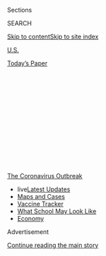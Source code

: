 <div id="app">

<div>

<div>

<div>

<div class="NYTAppHideMasthead css-1q2w90k e1suatyy0">

<div class="section css-ui9rw0 e1suatyy2">

<div class="css-eph4ug er09x8g0">

<div class="css-6n7j50">

</div>

<span class="css-1dv1kvn">Sections</span>

<div class="css-10488qs">

<span class="css-1dv1kvn">SEARCH</span>

</div>

[Skip to content](#site-content)[Skip to site
index](#site-index)

</div>

<div id="masthead-section-label" class="css-1wr3we4 eaxe0e00">

[U.S.](https://www.nytimes.com/section/us)

</div>

<div class="css-10698na e1huz5gh0">

</div>

</div>

<div id="masthead-bar-one" class="section hasLinks css-15hmgas e1csuq9d3">

<div class="css-uqyvli e1csuq9d0">

</div>

<div class="css-1uqjmks e1csuq9d1">

</div>

<div class="css-9e9ivx">

[](https://myaccount.nytimes.com/auth/login?response_type=cookie&client_id=vi)

</div>

<div class="css-1bvtpon e1csuq9d2">

[Today’s
Paper](https://www.nytimes.com/section/todayspaper)

</div>

</div>

</div>

</div>

<div data-aria-hidden="false">

<div id="site-content" data-role="main">

<div>

<div class="css-1aor85t" style="opacity:0.000000001;z-index:-1;visibility:hidden">

<div class="css-1hqnpie">

<div class="css-epjblv">

<span class="css-17xtcya">[U.S.](/section/us)</span><span class="css-x15j1o">|</span><span class="css-fwqvlz">Most
Big School Districts Aren’t Ready to Reopen. Here’s
Why.</span>

</div>

<div class="css-k008qs">

<div class="css-1iwv8en">

<span class="css-18z7m18"></span>

<div>

</div>

</div>

<span class="css-1n6z4y">https://nyti.ms/30dihiq</span>

<div class="css-1705lsu">

<div class="css-4xjgmj">

<div class="css-4skfbu" data-role="toolbar" data-aria-label="Social Media Share buttons, Save button, and Comments Panel with current comment count" data-testid="share-tools">

  - 
  - 
  - 
  - 
    
    <div class="css-6n7j50">
    
    </div>

  - 

</div>

</div>

</div>

</div>

</div>

</div>

<div id="NYT_TOP_BANNER_REGION" class="css-13pd83m">

<div>

<div id="styln-prism-menu-1592847958612" class="section interactive-content interactive-size-medium css-1edisqu">

<div class="css-17ih8de interactive-body">

<div id="scroll-container" class="css-1gj85ro">

[<span class="styln-title-wrap"><span class="css-1pje3qr">The
Coronavirus</span><span class="css-1pje3qr">
Outbreak</span></span>](https://www.nytimes.com/news-event/coronavirus?action=click&pgtype=Article&state=default&region=TOP_BANNER&context=storylines_menu)

  - <span class="css-kqxiym" data-emphasize="true">live</span>[Latest
    Updates](https://www.nytimes.com/2020/08/02/world/coronavirus-updates.html?action=click&pgtype=Article&state=default&region=TOP_BANNER&context=storylines_menu)
  - [Maps and
    Cases](https://www.nytimes.com/interactive/2020/us/coronavirus-us-cases.html?action=click&pgtype=Article&state=default&region=TOP_BANNER&context=storylines_menu)
  - [Vaccine
    Tracker](https://www.nytimes.com/interactive/2020/science/coronavirus-vaccine-tracker.html?action=click&pgtype=Article&state=default&region=TOP_BANNER&context=storylines_menu)
  - [What School May Look
    Like](https://www.nytimes.com/interactive/2020/07/29/us/schools-reopening-coronavirus.html?action=click&pgtype=Article&state=default&region=TOP_BANNER&context=storylines_menu)
  - [Economy](https://www.nytimes.com/live/2020/07/31/business/stock-market-today-coronavirus?action=click&pgtype=Article&state=default&region=TOP_BANNER&context=storylines_menu)

</div>

</div>

</div>

</div>

</div>

<div id="top-wrapper" class="css-1sy8kpn">

<div id="top-slug" class="css-l9onyx">

Advertisement

</div>

[Continue reading the main
story](#after-top)

<div class="ad top-wrapper" style="text-align:center;height:100%;display:block;min-height:250px">

<div id="top" class="place-ad" data-position="top" data-size-key="top">

</div>

</div>

<div id="after-top">

</div>

</div>

<div>

<div id="sponsor-wrapper" class="css-1hyfx7x">

<div id="sponsor-slug" class="css-19vbshk">

Supported by

</div>

[Continue reading the main
story](#after-sponsor)

<div id="sponsor" class="ad sponsor-wrapper" style="text-align:center;height:100%;display:block">

</div>

<div id="after-sponsor">

</div>

</div>

<div class="css-186x18t">

</div>

<div class="css-1vkm6nb ehdk2mb0">

# Most Big School Districts Aren’t Ready to Reopen. Here’s Why.

</div>

All but two of the nation’s 10 largest districts exceed a key public
health threshold, according to a New York Times analysis.

<div class="css-79elbk" data-testid="photoviewer-wrapper">

<div class="css-z3e15g" data-testid="photoviewer-wrapper-hidden">

</div>

<div class="css-1a48zt4 ehw59r15" data-testid="photoviewer-children">

![<span class="css-16f3y1r e13ogyst0" data-aria-hidden="true">Ann Darby,
left, and Rosa Herrera, both science teachers, checked in students on
Tuesday before a summer camp at Wylie High School in Wylie,
Texas.</span><span class="css-cnj6d5 e1z0qqy90" itemprop="copyrightHolder"><span class="css-1ly73wi e1tej78p0">Credit...</span><span><span>LM
Otero/Associated
Press</span></span></span>](https://static01.nyt.com/images/2020/07/14/us/14virus-schools/merlin_174563640_d9c4929f-c7a1-4342-bdb5-7c191ad5704e-articleLarge.jpg?quality=75&auto=webp&disable=upscale)

</div>

</div>

<div class="css-18e8msd">

<div class="css-pdw9fk epjyd6m0">

<div class="css-1txwxcy ey68jwv0" data-aria-hidden="true">

[![Dana
Goldstein](https://static01.nyt.com/images/2018/06/12/multimedia/author-dana-goldstein/author-dana-goldstein-thumbLarge.png
"Dana Goldstein")](https://www.nytimes.com/by/dana-goldstein)[![Eliza
Shapiro](https://static01.nyt.com/images/2018/12/28/multimedia/author-eliza-shapiro/author-eliza-shapiro-thumbLarge.png
"Eliza Shapiro")](https://www.nytimes.com/by/eliza-shapiro)

</div>

<div class="css-1baulvz">

By [<span class="css-1baulvz" itemprop="name">Dana
Goldstein</span>](https://www.nytimes.com/by/dana-goldstein) and
[<span class="css-1baulvz last-byline" itemprop="name">Eliza
Shapiro</span>](https://www.nytimes.com/by/eliza-shapiro)

</div>

</div>

  - 
    
    <div class="css-ld3wwf e16638kd2">
    
    Published July 14, 2020Updated July 16,
    2020
    
    </div>

  - 
    
    <div class="css-4xjgmj">
    
    <div class="css-pvvomx" data-role="toolbar" data-aria-label="Social Media Share buttons, Save button, and Comments Panel with current comment count" data-testid="share-tools">
    
      - 
      - 
      - 
      - 
        
        <div class="css-6n7j50">
        
        </div>
    
      - 
    
    </div>
    
    </div>

</div>

</div>

<div class="section meteredContent css-1r7ky0e" name="articleBody" itemprop="articleBody">

<div class="css-1fanzo5 StoryBodyCompanionColumn">

<div class="css-53u6y8">

As education leaders decide whether to reopen classrooms in the fall
amid a raging pandemic, many are looking to a standard generally agreed
upon among epidemiologists: To control community spread of the
coronavirus, the average daily infection rate among those who are tested
should not exceed 5 percent.

But of the nation’s [10 largest school
districts](https://nces.ed.gov/programs/digest/d17/tables/dt17_215.30.asp),
only New York City and Chicago appear to have achieved that public
health goal, according to a New York Times analysis of city and
county-level data.

Some of the biggest districts, like Miami-Dade County in Florida and
Clark County, Nev., which includes Las Vegas, are in counties that have
recently reported positive test rates more than four times greater than
the 5 percent threshold, the data shows.

</div>

</div>

<div>

</div>

<div class="css-1fanzo5 StoryBodyCompanionColumn">

<div class="css-53u6y8">

The alarming spread of the virus has prompted a growing number of
districts to announce they would rely on online instruction in the fall.
The superintendent of the nation’s sixth-largest district, in Broward
County, Fla., on Tuesday recommended full-time remote learning despite
pressure from the state’s governor and President Trump. That followed
[an announcement on
Monday](https://www.nytimes.com/2020/07/13/us/lausd-san-diego-school-reopening.html)
that California’s two largest districts, Los Angeles and San Diego, will
teach 100 percent online.

</div>

</div>

<div class="css-1fanzo5 StoryBodyCompanionColumn">

<div class="css-53u6y8">

“I’m just super frustrated and really disappointed that our nation, our
states and our communities have not exercised the discipline that they
need in order to get the coronavirus under control,” said Robert W.
Runcie, the Broward superintendent. “Now the futures of our young people
are collateral damage from our inability to take this thing seriously.”

In recent days, Nashville, Atlanta, Arlington, Va., and Oakland, Calif.,
have also announced plans to start the school year remotely.

The broad national move to keep schools shuttered represents a deepening
crisis for the nation’s tens of millions of schoolchildren, who are
already [falling
behind](https://www.nytimes.com/2020/06/05/us/coronavirus-education-lost-learning.html)
academically and socially during the pandemic.

The decisions will also require working parents to continue to carry a
[heavy
burden](https://www.nytimes.com/2020/07/10/nyregion/nyc-school-daycare-reopening.html)
of ad hoc child care and home schooling, which is presenting families
with impossible trade-offs.

</div>

</div>

<div class="css-1fanzo5 StoryBodyCompanionColumn">

<div class="css-53u6y8">

Many European and Asian nations have been able to [reopen schools
safely](https://www.nytimes.com/2020/07/11/health/coronavirus-schools-reopen.html)
after controlling the spread of the virus using tools such as widespread
mask wearing, testing and contact tracing. Some American health experts
believe that operating schools may be safer than generally acknowledged,
given research suggesting that young children are less likely than
adults to either [contract](https://pubmed.ncbi.nlm.nih.gov/32546824/)
the coronavirus or to [spread
it](https://pediatrics.aappublications.org/content/early/2020/07/08/peds.2020-004879).

</div>

</div>

<div class="css-79elbk" data-testid="photoviewer-wrapper">

<div class="css-z3e15g" data-testid="photoviewer-wrapper-hidden">

</div>

<div class="css-1a48zt4 ehw59r15" data-testid="photoviewer-children">

![<span class="css-16f3y1r e13ogyst0" data-aria-hidden="true">A teacher
handed out coursework to students during a June class at Kinugawa
Elementary School in Nikko,
Japan.</span><span class="css-cnj6d5 e1z0qqy90" itemprop="copyrightHolder"><span class="css-1ly73wi e1tej78p0">Credit...</span><span>Carl
Court/Getty
Images</span></span>](https://static01.nyt.com/images/2020/07/14/us/14virus-schools02/merlin_173143980_2090a5ea-a585-4bbe-b66f-2bbda0c6f3de-articleLarge.jpg?quality=75&auto=webp&disable=upscale)

</div>

</div>

<div class="css-1fanzo5 StoryBodyCompanionColumn">

<div class="css-53u6y8">

But the fact remains that the United States has failed to control the
spread of the coronavirus, making it difficult to apply the reassuring
news from abroad. Local and state leaders must now decide on the best
course of action between two bad choices: either open school buildings
and take the risk that educators, students and parents become ill, or
keep them shuttered and hinder the development of tens of millions of
children.

“These are like wartime decisions,” Mr. Runcie said. “This is literally
like sending people into battle, and without appropriate
tools.”

<div id="NYT_MAIN_CONTENT_1_REGION" class="css-9tf9ac">

<div>

<div id="styln-covid-updates-world" class="section interactive-content interactive-size-medium css-1ftcdic">

<div class="css-17ih8de interactive-body">

<div id="styln-briefing-block" data-asset-id="QXJ0aWNsZTpueXQ6Ly9hcnRpY2xlLzhiMjRmNTQ0LWVhMmUtNTlmNC1hMDZiLTM0YWI3YTlmN2E4YQ==">

<div class="briefing-block-header-section">

# [Latest Updates: Global Coronavirus Outbreak](https://www.nytimes.com/2020/08/01/world/coronavirus-covid-19.html?action=click&pgtype=Article&state=default&region=MAIN_CONTENT_1&context=storylines_live_updates)

<div class="briefing-block-ts">

Updated 2020-08-02T17:52:35.962Z

</div>

</div>

  - [The U.S. reels as July cases more than double the total of any
    other
    month.](https://www.nytimes.com/2020/08/01/world/coronavirus-covid-19.html?action=click&pgtype=Article&state=default&region=MAIN_CONTENT_1&context=storylines_live_updates#link-34047410)
  - [Top U.S. officials work to break an impasse over the federal
    jobless
    benefit.](https://www.nytimes.com/2020/08/01/world/coronavirus-covid-19.html?action=click&pgtype=Article&state=default&region=MAIN_CONTENT_1&context=storylines_live_updates#link-780ec966)
  - [Its outbreak untamed, Melbourne goes into even greater
    lockdown.](https://www.nytimes.com/2020/08/01/world/coronavirus-covid-19.html?action=click&pgtype=Article&state=default&region=MAIN_CONTENT_1&context=storylines_live_updates#link-2bc8948)

<div class="briefing-block-footer">

<div class="briefing-block-footer-meta">

[See more
updates](https://www.nytimes.com/2020/08/01/world/coronavirus-covid-19.html?action=click&pgtype=Article&state=default&region=MAIN_CONTENT_1&context=storylines_live_updates)

</div>

<div class="briefing-block-briefinglinks">

<span>More live coverage:</span>
[Markets](https://www.nytimes.com/live/2020/07/31/business/stock-market-today-coronavirus?action=click&pgtype=Article&state=default&region=MAIN_CONTENT_1&context=storylines_live_updates)

</div>

</div>

</div>

</div>

</div>

</div>

</div>

In the United States, districts are increasingly splitting into three
groups: those that plan to teach online only, those that will allow
families to choose between in-person and at-home instruction, and those
offering a hybrid approach, with students spending some days in
classrooms and some learning remotely.

Many large districts fall into the third category, although more are
moving into the first as the virus continues to rage in their regions.

The 5 percent positive test rate was not developed specifically for
schools, but it has emerged as a metric that many districts are
considering when making plans.

</div>

</div>

<div>

</div>

<div class="css-1fanzo5 StoryBodyCompanionColumn">

<div class="css-53u6y8">

The number comes from a general threshold [established by public health
experts](https://globalepidemics.org/wp-content/uploads/2020/06/key_metrics_and_indicators_v4.pdf),
who say that a positive test rate of less than 10 percent, and ideally
under 3 percent, is generally needed to control and suppress the spread
of the virus in a community.

The [World Health
Organization](https://coronavirus.jhu.edu/testing/testing-positivity)
encourages governments to reopen their economies only if their
positivity rates are below 5 percent for at least two weeks. But the
rate is a reliable indicator only when there is widespread testing, and
[many states are still not testing
enough.](https://www.nytimes.com/interactive/2020/us/coronavirus-testing.html)

This week, Gov. Andrew M. Cuomo of New York, a Democrat, announced that
schools across the state could only reopen in September if they were in
a region where the average daily infection rate was below 5 percent over
a two-week period. None of the state’s 10 regions currently have an
infection rate over 2 percent.

Jim Malatras, an aide to the governor, said the state “wanted to
establish an objective number so schools can
plan.”

</div>

</div>

<div class="css-79elbk" data-testid="photoviewer-wrapper">

<div class="css-z3e15g" data-testid="photoviewer-wrapper-hidden">

</div>

<div class="css-1a48zt4 ehw59r15" data-testid="photoviewer-children">

<div class="css-1xdhyk6 erfvjey0">

<span class="css-1ly73wi e1tej78p0">Image</span>

<div class="css-zjzyr8">

<div data-testid="lazyimage-container" style="height:270.02222222222224px">

</div>

</div>

</div>

<span class="css-16f3y1r e13ogyst0" data-aria-hidden="true">Teachers in
Orange County, Fla., protested outside the school district’s
headquarters in Orlando this month, objecting to Gov. Ron DeSantis’s
efforts to have schools open five days a
week.</span><span class="css-cnj6d5 e1z0qqy90" itemprop="copyrightHolder"><span class="css-1ly73wi e1tej78p0">Credit...</span><span>Joe
Burbank/Orlando Sentinel, via Associated Press</span></span>

</div>

</div>

<div class="css-1fanzo5 StoryBodyCompanionColumn">

<div class="css-53u6y8">

In Florida, which has five of the nation’s largest school districts —
Miami-Dade, Broward, Hillsborough, Orange and Palm Beach Counties —
officials have taken a different approach, aggressively pushing schools
to resume operations.

</div>

</div>

<div class="css-1fanzo5 StoryBodyCompanionColumn">

<div class="css-53u6y8">

Last week, the state’s education commissioner, Richard Corcoran, who was
nominated by Gov. Ron DeSantis, a Republican, issued an [emergency
order](http://www.fldoe.org/core/fileparse.php/19861/urlt/DOE-2020-EO-06.pdf)
asking districts to reopen “brick and mortar schools with the full
panoply of services.”

But fully staffing the Broward school system to maintain social
distancing between students and staff members would require at least
$230 million in new funding, Mr. Runcie said, because of the need to
hire thousands of additional teachers to reduce class sizes to an
average of 14 students.

In California, where case numbers have been soaring, **** reopening
schools has become a moving target. Just two and a half weeks ago, when
Gov. Gavin Newsom, a Democrat, signed the state budget, it included
strong language that discouraged schools from operating exclusively
online.

But as cases climbed, concerns about too much online instruction quickly
morphed into concerns about too little school safety. California is
using the 5 percent positivity threshold as a guideline — one that has
grown **** increasingly distant in many places. In Los Angeles County,
home to the nation’s second-largest school district, the positivity rate
has averaged [9 percent over the past seven
days.](http://publichealth.lacounty.gov/media/coronavirus/data/index.htm)

“We had hoped it wouldn’t get to this point,” said the Los Angeles
schools superintendent, Austin Beutner. “All of a sudden, in the middle
of June, everything just went through the roof.”

The decision by Los Angeles and San Diego to teach online is expected to
be influential. Several other large districts in the state, including
San Bernardino, Santa Clara and Oakland, will start the year remotely,
and this week the public schools in Pasadena and the entirety of
Stanislaus County in the Central Valley said they would delay in-person
learning at least for the first weeks of August.

</div>

</div>

<div>

</div>

<div class="css-1fanzo5 StoryBodyCompanionColumn">

<div class="css-53u6y8">

Even in Orange County, Calif., where a cluster of conservative officials
has aggressively pushed for reopening, larger districts have been
hearing from teachers’ unions and nervously eyeing the local test
positivity rate, which [averaged 14.6
percent](https://ochca.maps.arcgis.com/apps/opsdashboard/index.html#/cc4859c8c522496b9f21c451de2fedae)
over the last seven
days.

<div id="NYT_MAIN_CONTENT_3_REGION" class="css-9tf9ac">

<div>

<div id="styln-prism-freeform-1594220623585" class="section interactive-content interactive-size-medium css-1ftcdic">

<div class="css-17ih8de interactive-body">

<div id="prism-freeform-block-62021" class="css-19mumt8" data-role="complementary" data-storyline="The Coronavirus Outbreak" data-truncated="true" tabindex="0">

<div class="css-a8d9oz">

<div class="css-eb027h">

[](https://www.nytimes.com/news-event/coronavirus?action=click&pgtype=Article&state=default&region=MAIN_CONTENT_3&context=storylines_faq)

### The Coronavirus Outbreak ›

#### Frequently Asked Questions

Updated July 27, 2020

  - #### Should I refinance my mortgage?
    
      - [It could be a good
        idea,](https://www.nytimes.com/article/coronavirus-money-unemployment.html?action=click&pgtype=Article&state=default&region=MAIN_CONTENT_3&context=storylines_faq)
        because mortgage rates have [never been
        lower.](https://www.nytimes.com/2020/07/16/business/mortgage-rates-below-3-percent.html?action=click&pgtype=Article&state=default&region=MAIN_CONTENT_3&context=storylines_faq)
        Refinancing requests have pushed mortgage applications to some
        of the highest levels since 2008, so be prepared to get in line.
        But defaults are also up, so if you’re thinking about buying a
        home, be aware that some lenders have tightened their standards.

  - #### What is school going to look like in September?
    
      - It is unlikely that many schools will return to a normal
        schedule this fall, requiring the grind of [online
        learning](https://www.nytimes.com/2020/06/05/us/coronavirus-education-lost-learning.html?action=click&pgtype=Article&state=default&region=MAIN_CONTENT_3&context=storylines_faq),
        [makeshift child
        care](https://www.nytimes.com/2020/05/29/us/coronavirus-child-care-centers.html?action=click&pgtype=Article&state=default&region=MAIN_CONTENT_3&context=storylines_faq)
        and [stunted
        workdays](https://www.nytimes.com/2020/06/03/business/economy/coronavirus-working-women.html?action=click&pgtype=Article&state=default&region=MAIN_CONTENT_3&context=storylines_faq)
        to continue. California’s two largest public school districts —
        Los Angeles and San Diego — said on July 13, that [instruction
        will be remote-only in the
        fall](https://www.nytimes.com/2020/07/13/us/lausd-san-diego-school-reopening.html?action=click&pgtype=Article&state=default&region=MAIN_CONTENT_3&context=storylines_faq),
        citing concerns that surging coronavirus infections in their
        areas pose too dire a risk for students and teachers. Together,
        the two districts enroll some 825,000 students. They are the
        largest in the country so far to abandon plans for even a
        partial physical return to classrooms when they reopen in
        August. For other districts, the solution won’t be an
        all-or-nothing approach. [Many
        systems](https://bioethics.jhu.edu/research-and-outreach/projects/eschool-initiative/school-policy-tracker/),
        including the nation’s largest, New York City, are devising
        [hybrid
        plans](https://www.nytimes.com/2020/06/26/us/coronavirus-schools-reopen-fall.html?action=click&pgtype=Article&state=default&region=MAIN_CONTENT_3&context=storylines_faq)
        that involve spending some days in classrooms and other days
        online. There’s no national policy on this yet, so check with
        your municipal school system regularly to see what is happening
        in your community.

  - #### Is the coronavirus airborne?
    
      - The coronavirus [can stay aloft for hours in tiny droplets in
        stagnant
        air](https://www.nytimes.com/2020/07/04/health/239-experts-with-one-big-claim-the-coronavirus-is-airborne.html?action=click&pgtype=Article&state=default&region=MAIN_CONTENT_3&context=storylines_faq),
        infecting people as they inhale, mounting scientific evidence
        suggests. This risk is highest in crowded indoor spaces with
        poor ventilation, and may help explain super-spreading events
        reported in meatpacking plants, churches and restaurants. [It’s
        unclear how often the virus is
        spread](https://www.nytimes.com/2020/07/06/health/coronavirus-airborne-aerosols.html?action=click&pgtype=Article&state=default&region=MAIN_CONTENT_3&context=storylines_faq)
        via these tiny droplets, or aerosols, compared with larger
        droplets that are expelled when a sick person coughs or sneezes,
        or transmitted through contact with contaminated surfaces, said
        Linsey Marr, an aerosol expert at Virginia Tech. Aerosols are
        released even when a person without symptoms exhales, talks or
        sings, according to Dr. Marr and more than 200 other experts,
        who [have outlined the evidence in an open letter to the World
        Health
        Organization](https://academic.oup.com/cid/article/doi/10.1093/cid/ciaa939/5867798).

  - #### What are the symptoms of coronavirus?
    
      - Common symptoms [include fever, a dry cough, fatigue and
        difficulty breathing or shortness of
        breath.](https://www.nytimes.com/article/symptoms-coronavirus.html?action=click&pgtype=Article&state=default&region=MAIN_CONTENT_3&context=storylines_faq)
        Some of these symptoms overlap with those of the flu, making
        detection difficult, but runny noses and stuffy sinuses are less
        common. [The C.D.C. has
        also](https://www.nytimes.com/2020/04/27/health/coronavirus-symptoms-cdc.html?action=click&pgtype=Article&state=default&region=MAIN_CONTENT_3&context=storylines_faq)
        added chills, muscle pain, sore throat, headache and a new loss
        of the sense of taste or smell as symptoms to look out for. Most
        people fall ill five to seven days after exposure, but symptoms
        may appear in as few as two days or as many as 14 days.

  - #### Does asymptomatic transmission of Covid-19 happen?
    
      - So far, the evidence seems to show it does. A widely cited
        [paper](https://www.nature.com/articles/s41591-020-0869-5)
        published in April suggests that people are most infectious
        about two days before the onset of coronavirus symptoms and
        estimated that 44 percent of new infections were a result of
        transmission from people who were not yet showing symptoms.
        Recently, a top expert at the World Health Organization stated
        that transmission of the coronavirus by people who did not have
        symptoms was “very rare,” [but she later walked back that
        statement.](https://www.nytimes.com/2020/06/09/world/coronavirus-updates.html?action=click&pgtype=Article&state=default&region=MAIN_CONTENT_3&context=storylines_faq#link-1f302e21)

<div id="styln-survey-component-62021" class="styln-survey-component" data-surveyname="faq" data-surveystoryline="coronavirus">

</div>

</div>

<div class="css-6mllg9">

</div>

<div class="css-pmm6ed">

<span class="css-5gimkt"></span>

</div>

</div>

</div>

</div>

</div>

</div>

</div>

On Monday, the county’s Board of Education voted to recommend that
schools reopen without social distancing and other precautions. But
their recommendation is not binding, and on Tuesday, the Santa Ana
Unified School District, the county’s second-largest, announced it
[would
pivot](https://www.sausd.us/site/default.aspx?PageType=3&DomainID=1&ModuleInstanceID=6157&ViewID=6446EE88-D30C-497E-9316-3F8874B3E108&RenderLoc=0&FlexDataID=96385&PageID=1)
from a planned hybrid reopening to distance learning.

“While we hope at some point to have our students attend our schools
alongside their classmates and teachers, now is not the time,” the
superintendent, Jerry Almendarez, said in a statement.

In the Northeast, parents and school leaders face a very different
landscape. New York City, the nation’s largest district with some 1.1
million students and 1,800 schools, was the center of the country’s
outbreak this spring. Now the city’s average positive test rate hovers
around 2 percent — the lowest among the country’s largest school
districts.

</div>

</div>

<div class="css-79elbk" data-testid="photoviewer-wrapper">

<div class="css-z3e15g" data-testid="photoviewer-wrapper-hidden">

</div>

<div class="css-1a48zt4 ehw59r15" data-testid="photoviewer-children">

<div class="css-1xdhyk6 erfvjey0">

<span class="css-1ly73wi e1tej78p0">Image</span>

<div class="css-zjzyr8">

<div data-testid="lazyimage-container" style="height:257.77777777777777px">

</div>

</div>

</div>

<span class="css-16f3y1r e13ogyst0" data-aria-hidden="true">New York
City schools plan to offer part-time in-person instruction in the
fall.</span><span class="css-cnj6d5 e1z0qqy90" itemprop="copyrightHolder"><span class="css-1ly73wi e1tej78p0">Credit...</span><span>Gabriela
Bhaskar for The New York Times</span></span>

</div>

</div>

<div class="css-1fanzo5 StoryBodyCompanionColumn">

<div class="css-53u6y8">

That leaves New York virtually alone — with the exception of Chicago,
the third-largest district, where the city had a 5 percent positivity
rate — in having the virus sufficiently under control to satisfy the
public health threshold. Still, New York City will likely [offer
in-person instruction only one to three days a
week](https://www.nytimes.com/2020/07/08/nyregion/nyc-schools-reopening-plan.html)
when the school year begins in September.

In Texas, Gov. Greg Abbott, a Republican, has made the return to
classrooms a priority, but he [signaled greater flexibility on
Tuesday](https://www.texastribune.org/2020/07/14/texas-schools-online-pandemic/)
amid a steep uptick in virus cases. The state’s guidelines require
districts to offer in-person education five days a week, although
parents could choose to have children learn online only.

</div>

</div>

<div class="css-1fanzo5 StoryBodyCompanionColumn">

<div class="css-53u6y8">

The Houston Federation of Teachers, a union that represents 6,500
educators, had blasted the state’s plan for reopening campuses as
“unacceptably vague and hardly adequate.” In a letter sent to the
school district on Sunday, teachers asked to delay classroom instruction
until the area had seen a decline in new cases for at least 14 days and
achieved the positive test rate of less than 5 percent. That is far from
the current landscape in greater Houston, which in recent days had [a
positive test rate of 13
percent](https://www.tmc.edu/coronavirus-updates/covid-19-testing-trends/).

“No one wants to be inside the school building more than teachers,” said
Maxie Hollingsworth, a math teacher at a Houston elementary school. But
Ms. Hollingsworth said she was not comfortable returning to her
classroom and risking infection; her daughter has asthma and is at
higher risk of complications from the coronavirus.

“The plain truth to me,” she said, “is it is immoral to reopen schools
without the things we need in place.”

Texas officials are closely watching the national landscape, and it is
possible they will modify the five-day-a-week requirement. The Houston
Independent School District, the nation’s seventh largest with 209,000
students, is expected to make an announcement on Wednesday about plans
for the academic year.

Rising virus counts in Clark County, Nev., are complicating plans for
the nation’s fifth-largest district to provide 326,000 students with two
days per week of in-person learning.

“The No. 1 aspect is safety,” said Linda Cavazos, the vice president of
the district’s board of trustees. “We may be looking at having to change
the entire thing to distance learning.”

Nery Martinez, who has two teenage children and was laid off from his
job as a bartender at the Caesars Palace casino because of the pandemic,
said he preferred online instruction, despite the financial impact that
supervising his children’s learning would have on his family once he
goes back to work.

</div>

</div>

<div class="css-1fanzo5 StoryBodyCompanionColumn">

<div class="css-53u6y8">

“Face to face is a lot of risk,” he said. “I need to make the money to
pay rent, but I want to be here to protect them.”

Contributing reporting were Shawn Hubler, Dan Levin, Sarah Mervosh and
Mitch Smith.

</div>

</div>

<div>

</div>

</div>

<div>

</div>

<div>

</div>

<div>

</div>

<div>

<div id="bottom-wrapper" class="css-1ede5it">

<div id="bottom-slug" class="css-l9onyx">

Advertisement

</div>

[Continue reading the main
story](#after-bottom)

<div id="bottom" class="ad bottom-wrapper" style="text-align:center;height:100%;display:block;min-height:90px">

</div>

<div id="after-bottom">

</div>

</div>

</div>

</div>

</div>

## Site Index

<div>

</div>

## Site Information Navigation

  - [© <span>2020</span> <span>The New York Times
    Company</span>](https://help.nytimes.com/hc/en-us/articles/115014792127-Copyright-notice)

<!-- end list -->

  - [NYTCo](https://www.nytco.com/)
  - [Contact
    Us](https://help.nytimes.com/hc/en-us/articles/115015385887-Contact-Us)
  - [Work with us](https://www.nytco.com/careers/)
  - [Advertise](https://nytmediakit.com/)
  - [T Brand Studio](http://www.tbrandstudio.com/)
  - [Your Ad
    Choices](https://www.nytimes.com/privacy/cookie-policy#how-do-i-manage-trackers)
  - [Privacy](https://www.nytimes.com/privacy)
  - [Terms of
    Service](https://help.nytimes.com/hc/en-us/articles/115014893428-Terms-of-service)
  - [Terms of
    Sale](https://help.nytimes.com/hc/en-us/articles/115014893968-Terms-of-sale)
  - [Site
    Map](https://spiderbites.nytimes.com)
  - [Help](https://help.nytimes.com/hc/en-us)
  - [Subscriptions](https://www.nytimes.com/subscription?campaignId=37WXW)

</div>

</div>

</div>

</div>
